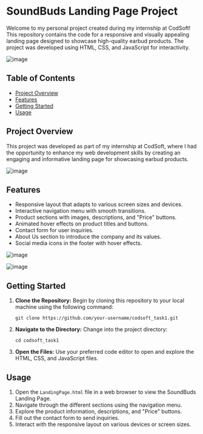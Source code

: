 
# SoundBuds Landing Page Project

Welcome to my personal project created during my internship at CodSoft! This repository contains the code for a responsive and visually appealing landing page designed to showcase high-quality earbud products. The project was developed using HTML, CSS, and JavaScript for interactivity.

![image](https://github.com/divyan7982/codsoft_task1/assets/131895243/bfd3f637-fbe4-49d7-8304-62fe789c0589)


## Table of Contents

- [Project Overview](#project-overview)
- [Features](#features)
- [Getting Started](#getting-started)
- [Usage](#usage)


## Project Overview

This project was developed as part of my internship at CodSoft, where I had the opportunity to enhance my web development skills by creating an engaging and informative landing page for showcasing earbud products.

![image](https://github.com/divyan7982/codsoft_task1/assets/131895243/06276f11-ea85-4eb2-ac39-beaea2880080)


## Features

- Responsive layout that adapts to various screen sizes and devices.
- Interactive navigation menu with smooth transitions.
- Product sections with images, descriptions, and "Price" buttons.
- Animated hover effects on product titles and buttons.
- Contact form for user inquiries.
- About Us section to introduce the company and its values.
- Social media icons in the footer with hover effects.

![image](https://github.com/divyan7982/codsoft_task1/assets/131895243/317172a5-754e-41ee-a193-70ee3151064a)

![image](https://github.com/divyan7982/codsoft_task1/assets/131895243/65f619a9-2ca9-4c37-9bdb-44b3970d1907)



## Getting Started

1. **Clone the Repository:** Begin by cloning this repository to your local machine using the following command:

   ```
   git clone https://github.com/your-username/codsoft_task1.git
   ```

2. **Navigate to the Directory:** Change into the project directory:

   ```
   cd codsoft_task1
   ```

3. **Open the Files:** Use your preferred code editor to open and explore the HTML, CSS, and JavaScript files.

## Usage

1. Open the `LandingPage.html` file in a web browser to view the SoundBuds Landing Page.
2. Navigate through the different sections using the navigation menu.
3. Explore the product information, descriptions, and "Price" buttons.
4. Fill out the contact form to send inquiries.
5. Interact with the responsive layout on various devices or screen sizes.

